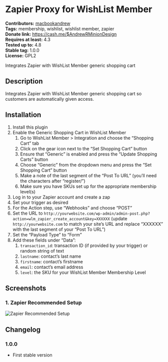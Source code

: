 # Zapier Proxy for WishList Member #
**Contributors:** [macbookandrew](https://profiles.wordpress.org/macbookandrew)  
**Tags:** membership, wishlist, wishlist member, zapier  
**Donate link:** https://cash.me/$AndrewRMinionDesign  
**Requires at least:** 4.3  
**Tested up to:** 4.8  
**Stable tag:** 1.0.0  
**License:** GPL2  

Integrates Zapier with WishList Member generic shopping cart

## Description ##
Integrates Zapier with WishList Member generic shopping cart so customers are automatically given access.

## Installation ##
1. Install this plugin
1. Enable the Generic Shopping Cart in WishList Member
    1. Go to WishList Member > Integration and choose the “Shopping Cart” tab
    1. Click on the gear icon next to the “Set Shopping Cart” button
    1. Ensure that “Generic” is enabled and press the “Update Shopping Carts” button
    1. Choose “Generic” from the dropdown menu and press the “Set Shopping Cart” button
    1. Make a note of the last segment of the “Post To URL” (you’ll need the characters after “register/”)
    1. Make sure you have SKUs set up for the appropriate membership level(s)
1. Log in to your Zapier account and create a zap
1. Set your trigger as desired
1. For the Action step, use “Webhooks” and choose “POST”
1. Set the URL to `http://yourwebsite.com/wp-admin/admin-post.php?action=wlm_zapier_create_account&key=XXXXXX` (update `http://yourwebsite.com` to match your site’s URL and replace “XXXXXX” with the last segment of your “Post To URL”)
1. Set the “Payload Type” to “Form”
1. Add these fields under “Data”:
    1. `transaction_id`: transaction ID (if provided by your trigger) or random string of text
    1. `lastname`: contact’s last name
    1. `firstname`: contact’s firstname
    1. `email`: contact’s email address
    1. `level`: the SKU for your WishList Member Membership Level

## Screenshots ##

### 1. Zapier Recommended Setup ###
![Zapier Recommended Setup](https://github.com/macbookandrew/wlm-zapier-proxy/blob/master/assets/screenshot-1.png)


## Changelog ##

### 1.0.0 ###
 - First stable version
